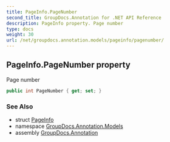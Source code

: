 ```yaml
---
title: PageInfo.PageNumber
second_title: GroupDocs.Annotation for .NET API Reference
description: PageInfo property. Page number
type: docs
weight: 30
url: /net/groupdocs.annotation.models/pageinfo/pagenumber/
---
```

## PageInfo.PageNumber property

Page number

```csharp
public int PageNumber { get; set; }
```

### See Also

* struct [PageInfo](../)
* namespace [GroupDocs.Annotation.Models](../../pageinfo/)
* assembly [GroupDocs.Annotation](../../../)


